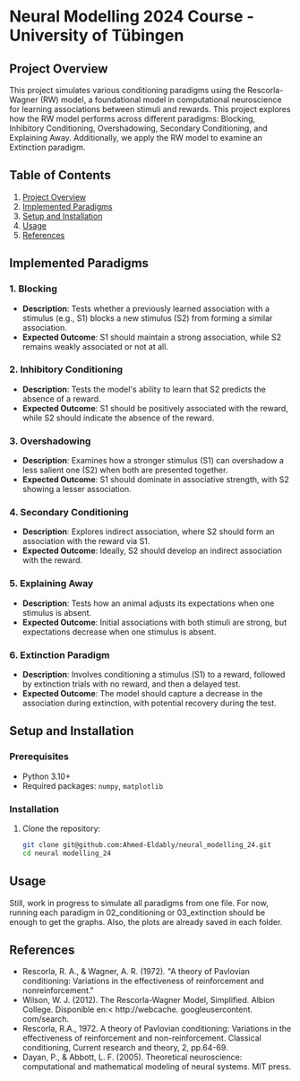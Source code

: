 # Neural Modelling 2024 Course - University of Tübingen

## Project Overview

This project simulates various conditioning paradigms using the Rescorla-Wagner (RW) model, a foundational model in computational neuroscience for learning associations between stimuli and rewards. This project explores how the RW model performs across different paradigms: Blocking, Inhibitory Conditioning, Overshadowing, Secondary Conditioning, and Explaining Away. Additionally, we apply the RW model to examine an Extinction paradigm.
## Table of Contents
1. [Project Overview](#project-overview)
2. [Implemented Paradigms](#implemented-paradigms)
3. [Setup and Installation](#setup-and-installation)
4. [Usage](#usage)
5. [References](#references)

## Implemented Paradigms

### 1. Blocking
   - **Description**: Tests whether a previously learned association with a stimulus (e.g., S1) blocks a new stimulus (S2) from forming a similar association.
   - **Expected Outcome**: S1 should maintain a strong association, while S2 remains weakly associated or not at all.

###  2. Inhibitory Conditioning
   - **Description**: Tests the model's ability to learn that S2 predicts the absence of a reward.
   - **Expected Outcome**: S1 should be positively associated with the reward, while S2 should indicate the absence of the reward.

### 3. Overshadowing
   - **Description**: Examines how a stronger stimulus (S1) can overshadow a less salient one (S2) when both are presented together.
   - **Expected Outcome**: S1 should dominate in associative strength, with S2 showing a lesser association.

### 4. Secondary Conditioning
   - **Description**: Explores indirect association, where S2 should form an association with the reward via S1.
   - **Expected Outcome**: Ideally, S2 should develop an indirect association with the reward.

### 5. Explaining Away
   - **Description**: Tests how an animal adjusts its expectations when one stimulus is absent.
   - **Expected Outcome**: Initial associations with both stimuli are strong, but expectations decrease when one stimulus is absent.

### 6. Extinction Paradigm
   - **Description**: Involves conditioning a stimulus (S1) to a reward, followed by extinction trials with no reward, and then a delayed test.
   - **Expected Outcome**: The model should capture a decrease in the association during extinction, with potential recovery during the test.

## Setup and Installation

### Prerequisites
- Python 3.10+
- Required packages: `numpy`, `matplotlib`

### Installation
1. Clone the repository:
   ```bash
   git clone git@github.com:Ahmed-Eldably/neural_modelling_24.git
   cd neural modelling_24
   ```
   
## Usage

Still, work in progress to simulate all paradigms from one file. For now, running each paradigm in 02_conditioning or 03_extinction should be enough to get the graphs.
Also, the plots are already saved in each folder.

## References
   * Rescorla, R. A., & Wagner, A. R. (1972). "A theory of Pavlovian conditioning: Variations in the effectiveness of reinforcement and nonreinforcement."
   * Wilson, W. J. (2012). The Rescorla-Wagner Model, Simplified. Albion College. Disponible en:< http://webcache. googleusercontent. com/search.
   * Rescorla, R.A., 1972. A theory of Pavlovian conditioning: Variations in the effectiveness of reinforcement and non-reinforcement. Classical conditioning, Current research and theory, 2, pp.64-69.
   * Dayan, P., & Abbott, L. F. (2005). Theoretical neuroscience: computational and mathematical modeling of neural systems. MIT press.
